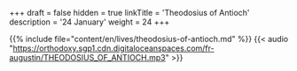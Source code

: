 +++
draft = false
hidden = true
linkTitle = 'Theodosius of Antioch'
description = '24 January'
weight = 24
+++

{{% include file="content/en/lives/theodosius-of-antioch.md" %}}
{{< audio "https://orthodoxy.sgp1.cdn.digitaloceanspaces.com/fr-augustin/THEODOSIUS_OF_ANTIOCH.mp3" >}}
